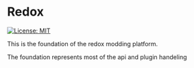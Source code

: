 # Redox
[![License: MIT](https://img.shields.io/badge/License-MIT-yellow.svg)](https://opensource.org/licenses/MIT)




This is the foundation of the redox modding platform.

The foundation represents most of the api and plugin handeling
